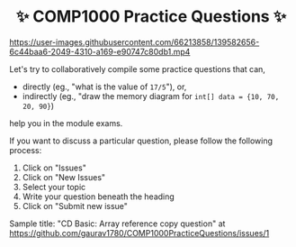 <h1 align="center"> ✨ COMP1000 Practice Questions ✨</h1>

https://user-images.githubusercontent.com/66213858/139582656-6c44baa6-2049-4310-a169-e90747c80db1.mp4


Let's try to collaboratively compile some practice questions that can,
- directly (eg., "what is the value of `17/5`"), or, 
- indirectly (eg., "draw the memory diagram for `int[] data = {10, 70, 20, 90}`) 

help you in the module exams.

If you want to discuss a particular question, please follow the following process:

1. Click on "Issues"
2. Click on "New Issues"
3. Select your topic
4. Write your question beneath the heading
4. Click on "Submit new issue"

Sample title: "CD Basic: Array reference copy question" at https://github.com/gaurav1780/COMP1000PracticeQuestions/issues/1
